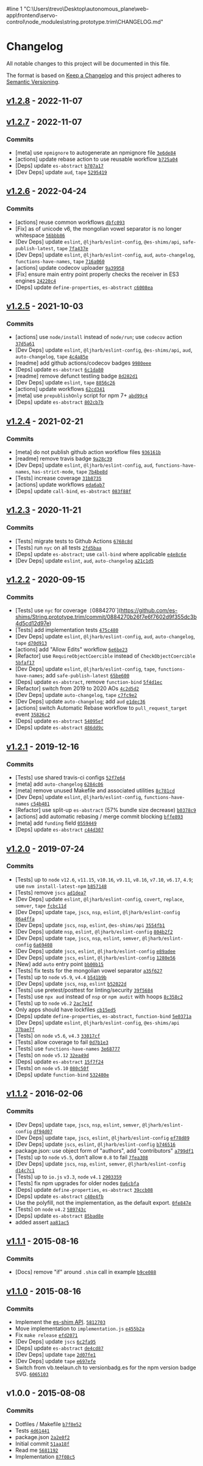 #line 1 "C:\\Users\\trevo\\Desktop\\autonomous_plane\\web-app\\frontend\\servo-control\\node_modules\\string.prototype.trim\\CHANGELOG.md"
# Changelog

All notable changes to this project will be documented in this file.

The format is based on [Keep a Changelog](https://keepachangelog.com/en/1.0.0/)
and this project adheres to [Semantic Versioning](https://semver.org/spec/v2.0.0.html).

## [v1.2.8](https://github.com/es-shims/String.prototype.trim/compare/v1.2.7...v1.2.8) - 2022-11-07

## [v1.2.7](https://github.com/es-shims/String.prototype.trim/compare/v1.2.6...v1.2.7) - 2022-11-07

### Commits

- [meta] use `npmignore` to autogenerate an npmignore file [`3e6de84`](https://github.com/es-shims/String.prototype.trim/commit/3e6de84f959c1ecc44e894aa1a64a8eb5007f3f5)
- [actions] update rebase action to use reusable workflow [`b725a04`](https://github.com/es-shims/String.prototype.trim/commit/b725a0499b832e69dfe5121bb643464a659ba8ff)
- [Deps] update `es-abstract` [`b707a17`](https://github.com/es-shims/String.prototype.trim/commit/b707a1747363f361665c50eda5eb952a86755e8c)
- [Dev Deps] update `aud`, `tape` [`5295419`](https://github.com/es-shims/String.prototype.trim/commit/5295419b0bbaf8035696ef3a24a8625ee743ec7f)

## [v1.2.6](https://github.com/es-shims/String.prototype.trim/compare/v1.2.5...v1.2.6) - 2022-04-24

### Commits

- [actions] reuse common workflows [`dbfc093`](https://github.com/es-shims/String.prototype.trim/commit/dbfc0932e7b2fad166245599310a1d84a1be0882)
- [Fix] as of unicode v6, the mongolian vowel separator is no longer whitespace [`56bbb86`](https://github.com/es-shims/String.prototype.trim/commit/56bbb86b8e514a16fc47e095b8c1014e12a2e92a)
- [Dev Deps] update `eslint`, `@ljharb/eslint-config`, `@es-shims/api`, `safe-publish-latest`, `tape` [`7fa437e`](https://github.com/es-shims/String.prototype.trim/commit/7fa437e4c3d25798d979294a121f93cb4346ba04)
- [Dev Deps] update `eslint`, `@ljharb/eslint-config`, `aud`, `auto-changelog`, `functions-have-names`, `tape` [`716a060`](https://github.com/es-shims/String.prototype.trim/commit/716a06080dbca68ec8e3b2e0e18c0a333ed28594)
- [actions] update codecov uploader [`9a39958`](https://github.com/es-shims/String.prototype.trim/commit/9a39958a13e20d6b9f01f9fce71dd37cc03da52e)
- [Fix] ensure main entry point properly checks the receiver in ES3 engines [`24220c4`](https://github.com/es-shims/String.prototype.trim/commit/24220c49dcb7055b5b94eb52c4d610428e19d3e4)
- [Deps] update `define-properties`, `es-abstract` [`c6008ea`](https://github.com/es-shims/String.prototype.trim/commit/c6008ea9007741755710b70ae05003cb71a7d1bd)

## [v1.2.5](https://github.com/es-shims/String.prototype.trim/compare/v1.2.4...v1.2.5) - 2021-10-03

### Commits

- [actions] use `node/install` instead of `node/run`; use `codecov` action [`37d5a61`](https://github.com/es-shims/String.prototype.trim/commit/37d5a61c95a26c079b30e2d9d2ffdb70f36ca9cf)
- [Dev Deps] update `eslint`, `@ljharb/eslint-config`, `@es-shims/api`, `aud`, `auto-changelog`, `tape` [`4c4a85e`](https://github.com/es-shims/String.prototype.trim/commit/4c4a85e5f521ae9811ac1205af933e3845b5a24e)
- [readme] add github actions/codecov badges [`9980eee`](https://github.com/es-shims/String.prototype.trim/commit/9980eee58866b08218ff3257a3af2aa9e29774fc)
- [Deps] update `es-abstract` [`6c1da80`](https://github.com/es-shims/String.prototype.trim/commit/6c1da806270fd909a76fc43e3dfe91be46058382)
- [readme] remove defunct testling badge [`8d282d1`](https://github.com/es-shims/String.prototype.trim/commit/8d282d1becd5f8d3ffe0e6e1dbfa2ddf29071670)
- [Dev Deps] update `eslint`, `tape` [`8856c26`](https://github.com/es-shims/String.prototype.trim/commit/8856c2663b5495cafb930e009f68e2d22958cac0)
- [actions] update workflows [`62cd341`](https://github.com/es-shims/String.prototype.trim/commit/62cd3412aaeee13c0d2cfe7f9bd33297e7279989)
- [meta] use `prepublishOnly` script for npm 7+ [`abd99c4`](https://github.com/es-shims/String.prototype.trim/commit/abd99c4a9838847efb3db7ddf579fb4bda8f6030)
- [Deps] update `es-abstract` [`802cb7b`](https://github.com/es-shims/String.prototype.trim/commit/802cb7b69b3a0c9a9b9642d641f0af490bd9dde7)

## [v1.2.4](https://github.com/es-shims/String.prototype.trim/compare/v1.2.3...v1.2.4) - 2021-02-21

### Commits

- [meta] do not publish github action workflow files [`936161b`](https://github.com/es-shims/String.prototype.trim/commit/936161bf43c83e09bc39c4d472d313c8f64e3fe3)
- [readme] remove travis badge [`9a28c39`](https://github.com/es-shims/String.prototype.trim/commit/9a28c3943b51a2cc87694c954205249122256d92)
- [Dev Deps] update `eslint`, `@ljharb/eslint-config`, `aud`, `functions-have-names`, `has-strict-mode`, `tape` [`7b4be8d`](https://github.com/es-shims/String.prototype.trim/commit/7b4be8d12365feb5b42658902cf18316508a0c62)
- [Tests] increase coverage [`31b8735`](https://github.com/es-shims/String.prototype.trim/commit/31b87354f55f24501ca8b2f02477cb692a70457c)
- [actions] update workflows [`eda6ab7`](https://github.com/es-shims/String.prototype.trim/commit/eda6ab73fea52b49b74653e96ac81d5372599dc8)
- [Deps] update `call-bind`, `es-abstract` [`083f88f`](https://github.com/es-shims/String.prototype.trim/commit/083f88f5342144f337f1f82874cb8cd6f27f2262)

## [v1.2.3](https://github.com/es-shims/String.prototype.trim/compare/v1.2.2...v1.2.3) - 2020-11-21

### Commits

- [Tests] migrate tests to Github Actions [`6768c8d`](https://github.com/es-shims/String.prototype.trim/commit/6768c8d5569a6fcc841436b98a19ddf6b63c7de4)
- [Tests] run `nyc` on all tests [`2fd5baa`](https://github.com/es-shims/String.prototype.trim/commit/2fd5baa7239a4d449338e0333e2dc4573597962e)
- [Deps] update `es-abstract`; use `call-bind` where applicable [`e4e8c6e`](https://github.com/es-shims/String.prototype.trim/commit/e4e8c6ede423ee8c384564092f624f980097bb28)
- [Dev Deps] update `eslint`, `aud`, `auto-changelog` [`a21c1d5`](https://github.com/es-shims/String.prototype.trim/commit/a21c1d5c87ec9b1b5107b0a1faf138993951081c)

## [v1.2.2](https://github.com/es-shims/String.prototype.trim/compare/v1.2.1...v1.2.2) - 2020-09-15

### Commits

- [Tests] use `nyc` for coverage` [`0884270`](https://github.com/es-shims/String.prototype.trim/commit/0884270b26f7e6f7602d9f355dc3b4d5cd12d97e)
- [Tests] add implementation tests [`475c480`](https://github.com/es-shims/String.prototype.trim/commit/475c4804224a11bb6fba6d1407b59f7aab2c5d4e)
- [Dev Deps] update `eslint`, `@ljharb/eslint-config`, `aud`, `auto-changelog`, `tape` [`d70d913`](https://github.com/es-shims/String.prototype.trim/commit/d70d9136bc76499ecee1997068b7f3d1ba0f94e8)
- [actions] add "Allow Edits" workflow [`6e6be23`](https://github.com/es-shims/String.prototype.trim/commit/6e6be23aa679e02836e1f3e65bd09dd30c3fd2ae)
- [Refactor] use `RequireObjectCoercible` instead of `CheckObjectCoercible` [`5bfaf17`](https://github.com/es-shims/String.prototype.trim/commit/5bfaf1731edd5fcd01ec07f75717eebdf4992e4c)
- [Dev Deps] update `eslint`, `@ljharb/eslint-config`, `tape`, `functions-have-names`; add `safe-publish-latest` [`65be600`](https://github.com/es-shims/String.prototype.trim/commit/65be600028222127c1faaeacea810bc042f35f70)
- [Deps] update `es-abstract`, remove `function-bind` [`5f4d1ec`](https://github.com/es-shims/String.prototype.trim/commit/5f4d1ec8f2c13a4b4fde171ca2029e1ec4057b2b)
- [Refactor] switch from 2019 to 2020 AOs [`4c2d5d2`](https://github.com/es-shims/String.prototype.trim/commit/4c2d5d23f63731958007d856767f5a2f9c779c15)
- [Dev Deps] update `auto-changelog`, `tape` [`c7fc9e2`](https://github.com/es-shims/String.prototype.trim/commit/c7fc9e22b09d24a9aa9e68358d4a5ba10e25ff04)
- [Dev Deps] update `auto-changelog`; add `aud` [`e1dec36`](https://github.com/es-shims/String.prototype.trim/commit/e1dec364391ea5d7dc8339d2da279fdc511cdbe9)
- [actions] switch Automatic Rebase workflow to `pull_request_target` event [`35826c2`](https://github.com/es-shims/String.prototype.trim/commit/35826c21b140a3c1431bd20c3443da23888b92bc)
- [Deps] update `es-abstract` [`54095ef`](https://github.com/es-shims/String.prototype.trim/commit/54095ef76d193c8595516977e98343f8db754e2d)
- [Deps] update `es-abstract` [`486dd9c`](https://github.com/es-shims/String.prototype.trim/commit/486dd9c68c5843a9f50cde55749d34edb9702616)

## [v1.2.1](https://github.com/es-shims/String.prototype.trim/compare/v1.2.0...v1.2.1) - 2019-12-16

### Commits

- [Tests] use shared travis-ci configs [`52f7e64`](https://github.com/es-shims/String.prototype.trim/commit/52f7e643f128e04ed0139c1cb3da7b7907ea639f)
- [meta] add `auto-changelog` [`6284c06`](https://github.com/es-shims/String.prototype.trim/commit/6284c061c8f4de4314a43e8600ff879164ab162c)
- [meta] remove unused Makefile and associated utilities [`8c781cd`](https://github.com/es-shims/String.prototype.trim/commit/8c781cd4bad87f7bf31dae256ef0f1c19cec2113)
- [Dev Deps] update `eslint`, `@ljharb/eslint-config`, `functions-have-names` [`c54b481`](https://github.com/es-shims/String.prototype.trim/commit/c54b481743611e736315c10885cfc861d306e64a)
- [Refactor] use split-up `es-abstract` (57% bundle size decrease) [`b0378c9`](https://github.com/es-shims/String.prototype.trim/commit/b0378c99988846b0a8edf3fcfd08f30dd632f5a9)
- [actions] add automatic rebasing / merge commit blocking [`bffe893`](https://github.com/es-shims/String.prototype.trim/commit/bffe893990837250f8a3c4714bd52675251af5c7)
- [meta] add `funding` field [`0559449`](https://github.com/es-shims/String.prototype.trim/commit/05594490366fad2d8e4bd435937fbd81169d965a)
- [Deps] update `es-abstract` [`c44d307`](https://github.com/es-shims/String.prototype.trim/commit/c44d307a50bb1fc53811b49d9203cd794ed1bae4)

## [v1.2.0](https://github.com/es-shims/String.prototype.trim/compare/v1.1.2...v1.2.0) - 2019-07-24

### Commits

- [Tests] up to `node` `v12.6`, `v11.15`, `v10.16`, `v9.11`, `v8.16`, `v7.10`, `v6.17`, `4.9`; use `nvm install-latest-npm` [`b857148`](https://github.com/es-shims/String.prototype.trim/commit/b857148644d305f720b2dd9bf691b7dc2930f91d)
- [Tests] remove `jscs` [`ad1dea7`](https://github.com/es-shims/String.prototype.trim/commit/ad1dea7f6114de79d637e82cdfaf1aa5499bd358)
- [Dev Deps] update `eslint`, `@ljharb/eslint-config`, `covert`, `replace`, `semver`, `tape` [`fcbc11d`](https://github.com/es-shims/String.prototype.trim/commit/fcbc11d4af9be65f4f7eb4aec20498c7a33a004f)
- [Dev Deps] update `tape`, `jscs`, `nsp`, `eslint`, `@ljharb/eslint-config` [`06a4ffa`](https://github.com/es-shims/String.prototype.trim/commit/06a4ffa3078d4ab65418e878d3ef7b03277e8a1f)
- [Dev Deps] update `jscs`, `nsp`, `eslint`, `@es-shims/api` [`3554fb1`](https://github.com/es-shims/String.prototype.trim/commit/3554fb1fe722004080000b0767f7f89676a3d73a)
- [Dev Deps] update `nsp`, `eslint`, `@ljharb/eslint-config` [`804b2f2`](https://github.com/es-shims/String.prototype.trim/commit/804b2f244c257b32cb2473eb1a829ce97dc6a0a5)
- [Dev Deps] update `tape`, `jscs`, `nsp`, `eslint`, `semver`, `@ljharb/eslint-config` [`6a69408`](https://github.com/es-shims/String.prototype.trim/commit/6a694081cdd9aa9296ea181e4d2b4c6fe656bb16)
- [Dev Deps] update `jscs`, `eslint`, `@ljharb/eslint-config` [`e89adee`](https://github.com/es-shims/String.prototype.trim/commit/e89adeefcbd6fb59563e62d230b8036d65a8bf69)
- [Dev Deps] update `jscs`, `eslint`, `@ljharb/eslint-config` [`1280e56`](https://github.com/es-shims/String.prototype.trim/commit/1280e5629deb4554c7077d0e452399c03c06f7b1)
- [New] add `auto` entry point [`bb00b15`](https://github.com/es-shims/String.prototype.trim/commit/bb00b1551d2774e216b5d316b552d08a7f0619d4)
- [Tests] fix tests for the mongolian vowel separator [`a35f627`](https://github.com/es-shims/String.prototype.trim/commit/a35f6275ec7b4d6b47136a007fd07566e037cac8)
- [Tests] up to `node` `v5.9`, `v4.4` [`b541b9b`](https://github.com/es-shims/String.prototype.trim/commit/b541b9b46873be859aea6c5b1e7f6f54323ea139)
- [Dev Deps] update `jscs`, `nsp`, `eslint` [`b52022d`](https://github.com/es-shims/String.prototype.trim/commit/b52022d809922914827c34bcf2c1f81b68bde092)
- [Tests] use pretest/posttest for linting/security [`39f5684`](https://github.com/es-shims/String.prototype.trim/commit/39f56844f30f630ab5497f38153b8f0646ed1d96)
- [Tests] use `npx aud` instead of `nsp` or `npm audit` with hoops [`8c358c2`](https://github.com/es-shims/String.prototype.trim/commit/8c358c22ee57bd5e7b437fb707230399ea7c42aa)
- [Tests] up to `node` `v6.2` [`2ac7e1f`](https://github.com/es-shims/String.prototype.trim/commit/2ac7e1f90088bb0c96986006539ffebb6b2a6eda)
- Only apps should have lockfiles [`cb15ed5`](https://github.com/es-shims/String.prototype.trim/commit/cb15ed57fbf3ba3f2d7f24af957e8ff41421dd81)
- [Deps] update `define-properties`, `es-abstract`, `function-bind` [`5e0371a`](https://github.com/es-shims/String.prototype.trim/commit/5e0371af5c7b8fee49a0e7d1bcc26fcf41743779)
- [Dev Deps] update `eslint`, `@ljharb/eslint-config`, `@es-shims/api` [`37bae7f`](https://github.com/es-shims/String.prototype.trim/commit/37bae7f8f4952b376036d924673b9e885da022f8)
- [Tests] on `node` `v5.6`, `v4.3` [`33017cf`](https://github.com/es-shims/String.prototype.trim/commit/33017cf0d3aade480c357ee8aedaca7bc5a75092)
- [Tests] allow coverage to fail [`0d7b1e3`](https://github.com/es-shims/String.prototype.trim/commit/0d7b1e365484f8c33247b60e2a07748dc2183d40)
- [Tests] use `functions-have-names` [`3e68777`](https://github.com/es-shims/String.prototype.trim/commit/3e687776f6a45e3a6d129705aad3bb4863758114)
- [Tests] on `node` `v5.12` [`32ea49d`](https://github.com/es-shims/String.prototype.trim/commit/32ea49d7572b3f981d036ea060e3ed3559ad78ef)
- [Deps] update `es-abstract` [`15f7f24`](https://github.com/es-shims/String.prototype.trim/commit/15f7f249619b7aab941c6c8156cb81ed57c39b7e)
- [Tests] on `node` `v5.10` [`080c50f`](https://github.com/es-shims/String.prototype.trim/commit/080c50fc617de7ac024d443d4a9b76ba295bd744)
- [Deps] update `function-bind` [`532480e`](https://github.com/es-shims/String.prototype.trim/commit/532480e07ad7bf22da64d401ede35928d21ff558)

## [v1.1.2](https://github.com/es-shims/String.prototype.trim/compare/v1.1.1...v1.1.2) - 2016-02-06

### Commits

- [Dev Deps] update `tape`, `jscs`, `nsp`, `eslint`, `semver`, `@ljharb/eslint-config` [`df94d07`](https://github.com/es-shims/String.prototype.trim/commit/df94d07e12ca1e52739353f534a3d89e0a860a70)
- [Dev Deps] update `tape`, `jscs`, `eslint`, `@ljharb/eslint-config` [`ef78d89`](https://github.com/es-shims/String.prototype.trim/commit/ef78d89148efe8d371fb828923dd149163e2c5c6)
- [Dev Deps] update `jscs`, `eslint`, `@ljharb/eslint-config` [`b746516`](https://github.com/es-shims/String.prototype.trim/commit/b7465166a48828367bedaa2d42a30a5e148dcaae)
- package.json: use object form of "authors", add "contributors" [`a799df1`](https://github.com/es-shims/String.prototype.trim/commit/a799df17322ae526d5c8732c75bd5bcc3d1f649f)
- [Tests] up to `node` `v5.5`, don’t allow `0.8` to fail [`7fea308`](https://github.com/es-shims/String.prototype.trim/commit/7fea3082424fbeb25f2cb88884a999326ca428f2)
- [Dev Deps] update `jscs`, `nsp`, `eslint`, `semver`, `@ljharb/eslint-config` [`d14c7c1`](https://github.com/es-shims/String.prototype.trim/commit/d14c7c1850fb8e3a9f1d153bd818ed3beacdbadc)
- [Tests] up to `io.js` `v3.3`, `node` `v4.1` [`2903359`](https://github.com/es-shims/String.prototype.trim/commit/29033591ca3e65977e2746537c94b7e2e8b65ecc)
- [Tests] fix npm upgrades for older nodes [`0a6cbfa`](https://github.com/es-shims/String.prototype.trim/commit/0a6cbfa0ac506703ed554f6dc8bbde7ac1977cd4)
- [Deps] update `define-properties`, `es-abstract` [`39ccb08`](https://github.com/es-shims/String.prototype.trim/commit/39ccb0881762d762934ef2cb3c0459c65b3abf72)
- [Deps] update `es-abstract` [`c40e4fb`](https://github.com/es-shims/String.prototype.trim/commit/c40e4fb229e1a6a3e3c6818fc680ca380f2d866c)
- Use the polyfill, not the implementation, as the default export. [`0fe847e`](https://github.com/es-shims/String.prototype.trim/commit/0fe847e901871f1a8f33a66be2cd518bf8dcd0e1)
- [Tests] on `node` `v4.2` [`589743c`](https://github.com/es-shims/String.prototype.trim/commit/589743c0f8b1432a79cfed4b29187e6a9760a87b)
- [Deps] update `es-abstract` [`85bad8e`](https://github.com/es-shims/String.prototype.trim/commit/85bad8e217969a6e1eb7679a1bb06d6f075bd557)
- added assert [`aa81ac5`](https://github.com/es-shims/String.prototype.trim/commit/aa81ac55540a9e53a58ce0d1f5266ff36d403b3a)

## [v1.1.1](https://github.com/es-shims/String.prototype.trim/compare/v1.1.0...v1.1.1) - 2015-08-16

### Commits

- [Docs] remove "if" around `.shim` call in example [`b9ce088`](https://github.com/es-shims/String.prototype.trim/commit/b9ce08875f7252a85928e426db9b533cc5ee007a)

## [v1.1.0](https://github.com/es-shims/String.prototype.trim/compare/v1.0.0...v1.1.0) - 2015-08-16

### Commits

- Implement the [es-shim API](es-shims/api). [`5812703`](https://github.com/es-shims/String.prototype.trim/commit/581270337926462f9babf83772bcab71bc48bf8f)
- Move implementation to `implementation.js` [`e455b2a`](https://github.com/es-shims/String.prototype.trim/commit/e455b2af0e360358f02e54b556e698a971fc31f4)
- Fix `make release` [`efd2071`](https://github.com/es-shims/String.prototype.trim/commit/efd20711e9a226ad25e2b1e5ad7bbe85ef832d69)
- [Dev Deps] update `jscs` [`6c2fa95`](https://github.com/es-shims/String.prototype.trim/commit/6c2fa957538f139767de540693910cf1f49c8d3a)
- [Deps] update `es-abstract` [`de4cd87`](https://github.com/es-shims/String.prototype.trim/commit/de4cd876239d550f3c35e1db55a973cbb03c9b77)
- [Dev Deps] update `tape` [`2d07fe1`](https://github.com/es-shims/String.prototype.trim/commit/2d07fe19ff136467e1edbca91cfea6caac1b06d8)
- [Dev Deps] update `tape` [`e697efe`](https://github.com/es-shims/String.prototype.trim/commit/e697efe943cab07639d62649424c72e4f44f2469)
- Switch from vb.teelaun.ch to versionbadg.es for the npm version badge SVG. [`6065103`](https://github.com/es-shims/String.prototype.trim/commit/6065103baa10f56b904f44693d5ba6b23ee6ba57)

## v1.0.0 - 2015-08-08

### Commits

- Dotfiles / Makefile [`b7f0e52`](https://github.com/es-shims/String.prototype.trim/commit/b7f0e526ea73136e00595d768faaba83a41da7ee)
- Tests [`4d61441`](https://github.com/es-shims/String.prototype.trim/commit/4d61441de9dcf2278dcd118077d4541843a47534)
- package.json [`2a2e0f2`](https://github.com/es-shims/String.prototype.trim/commit/2a2e0f2949dd30095eda20e1796483ea21dd7b38)
- Initial commit [`51aa18f`](https://github.com/es-shims/String.prototype.trim/commit/51aa18f299f8d340034670af0311c5981c89f713)
- Read me [`5681192`](https://github.com/es-shims/String.prototype.trim/commit/56811925aed1dd06a2cfa654b3f246b6a897a33c)
- Implementation [`87f08c5`](https://github.com/es-shims/String.prototype.trim/commit/87f08c565f7be56c2826386aa4a4e683a00d8871)
